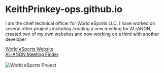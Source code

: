 # KeithPrinkey-ops.github.io

I am the chief technical officer for World eSports LLC. I have worked on several other projects including creating a new meeting for AL-ANON, created two of my own websites and now working on a third with another developer

<a href="https://worldesports.app">World eSports Website</a>
<br>
<a href="https://devapp.al-anon.org/al-anon-meetings/electronic-meetings/">AL-ANON Meeting Finder</a>
<br></br>
 <img src="https://worldesports.app/media/f55a4s3v/wehl_media_logo_4.png" alt="World eSports Project"><br>
 
